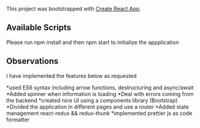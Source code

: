This project was bootstrapped with [Create React App](https://github.com/facebook/create-react-app).

## Available Scripts

Please run npm install and then npm start to initialize the appplication  

## Observations
I have implemented the features below as requested 

*used ES6 syntax including arrow functions, destructuring and async/await
*Added spinner when information is loading
*Deal with errors coming from the backend
*created nice UI using a components library (Bootstrap)
*Divided the application in different pages and use a router
*Added state management react-redux && redux-thunk
*implemented prettier js as code formatter
